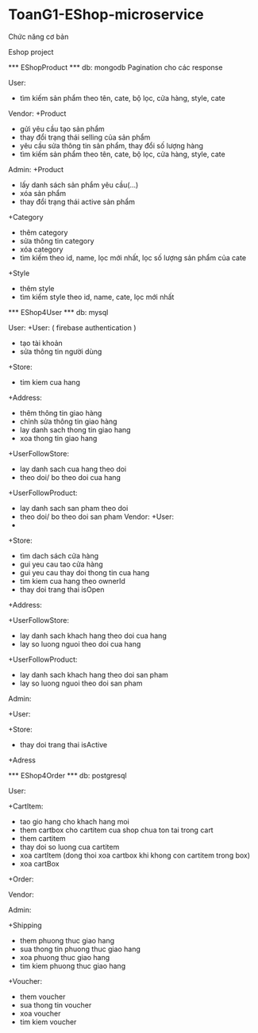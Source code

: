 # ToanG1-EShop-microservice
Chức năng cơ bản 

Eshop project

*** EShopProduct ***
db: mongodb
Pagination cho các response

User: 
- tìm kiếm sản phẩm theo tên, cate, bộ lọc, cửa hàng, style, cate

Vendor:
+Product
- gửi yêu cầu tạo sản phẩm
- thay đổi trạng thái selling của sản phẩm
- yêu cầu sửa thông tin sản phẩm, thay đổi số lượng hàng
- tìm kiếm sản phẩm theo tên, cate, bộ lọc, cửa hàng, style, cate

Admin: 
+Product
- lấy danh sách sản phẩm yêu cầu(…)
- xóa sản phẩm
- thay đổi trạng thái active sản phẩm

+Category
- thêm category
- sửa thông tin category
- xóa category
- tìm kiếm theo id, name, lọc mới nhất, lọc số lượng sản phẩm của cate

+Style
- thêm style
- tìm kiếm style theo id, name, cate, lọc mới nhất


*** EShop4User ***
db: mysql

User: 
+User: ( firebase authentication )
- tạo tài khoản 
- sửa thông tin người dùng

+Store:
- tim kiem cua hang

+Address: 
- thêm thông tin giao hàng
- chỉnh sửa thông tin giao hàng
- lay danh sach thong tin giao hang
- xoa thong tin giao hang

+UserFollowStore:
- lay danh sach cua hang theo doi
- theo doi/ bo theo doi cua hang

+UserFollowProduct:
- lay danh sach san pham theo doi
- theo doi/ bo theo doi san pham
Vendor:
+User: 
- 

+Store:
- tìm dach sách cửa hàng 
- gui yeu cau tao cửa hàng
- gui yeu cau thay doi thong tin cua hang
- tim kiem cua hang theo ownerId
- thay doi trang thai isOpen

+Address:

+UserFollowStore:
- lay danh sach khach hang theo doi cua hang
- lay so luong nguoi theo doi cua hang

+UserFollowProduct:
- lay danh sach khach hang theo doi san pham
- lay so luong nguoi theo doi san pham


Admin: 

+User:

+Store:
- thay doi trang thai isActive

+Adress


*** EShop4Order ***
db: postgresql

User:

+CartItem: 
- tao gio hang cho khach hang moi
- them cartbox cho cartitem cua shop chua ton tai trong cart
- them cartitem
- thay doi so luong cua cartitem
- xoa cartItem (dong thoi xoa cartbox khi khong con cartitem trong box)
- xoa cartBox

+Order:

Vendor:


Admin:


+Shipping
- them phuong thuc giao hang
- sua thong tin phuong thuc giao hang
- xoa phuong thuc giao hang
- tim kiem phuong thuc giao hang


+Voucher:
- them voucher
- sua thong tin voucher
- xoa voucher
- tim kiem voucher






